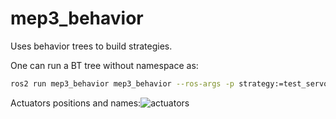 # mep3_behavior

Uses behavior trees to build strategies.

One can run a BT tree without namespace as:
```bash
ros2 run mep3_behavior mep3_behavior --ros-args -p strategy:=test_servo
```

Actuators positions and names:![actuators](https://user-images.githubusercontent.com/93673097/222990694-416dfbbc-67c1-464f-933a-e4d69d9effb2.png)
